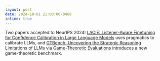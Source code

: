 ```yaml
---
layout: post
date: 2024-10-01 21:00:00-0400
inline: true
---
```


Two papers accepted to NeurIPS 2024!
[LACIE: Listener-Aware Finetuning for Confidence Calibration in Large Language Models](https://arxiv.org/abs/2405.21028) uses pragmatics to calibrate LLMs, and [GTBench: Uncovering the Strategic Reasoning Limitations of LLMs via Game-Theoretic Evaluations](https://arxiv.org/abs/2402.12348) introduces a new game-theoretic benchmark. 
